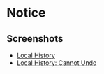 # Notice

## Screenshots

- [Local History](local-history.png)
- [Local History: Cannot Undo](local-history-.-cannot-undo.png)
